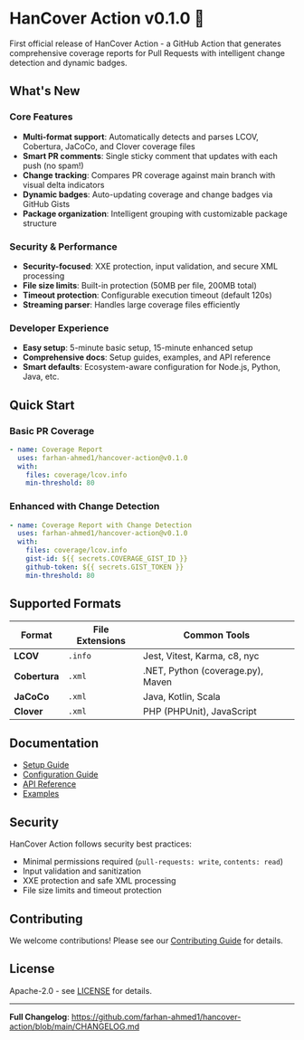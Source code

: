 # HanCover Action v0.1.0 🎉

First official release of HanCover Action - a GitHub Action that generates comprehensive coverage reports for Pull Requests with intelligent change detection and dynamic badges.

## What's New

### Core Features
- **Multi-format support**: Automatically detects and parses LCOV, Cobertura, JaCoCo, and Clover coverage files
- **Smart PR comments**: Single sticky comment that updates with each push (no spam!)
- **Change tracking**: Compares PR coverage against main branch with visual delta indicators
- **Dynamic badges**: Auto-updating coverage and change badges via GitHub Gists
- **Package organization**: Intelligent grouping with customizable package structure

### Security & Performance
- **Security-focused**: XXE protection, input validation, and secure XML processing
- **File size limits**: Built-in protection (50MB per file, 200MB total)
- **Timeout protection**: Configurable execution timeout (default 120s)
- **Streaming parser**: Handles large coverage files efficiently

### Developer Experience
- **Easy setup**: 5-minute basic setup, 15-minute enhanced setup
- **Comprehensive docs**: Setup guides, examples, and API reference
- **Smart defaults**: Ecosystem-aware configuration for Node.js, Python, Java, etc.

## Quick Start

### Basic PR Coverage
```yaml
- name: Coverage Report
  uses: farhan-ahmed1/hancover-action@v0.1.0
  with:
    files: coverage/lcov.info
    min-threshold: 80
```

### Enhanced with Change Detection
```yaml
- name: Coverage Report with Change Detection
  uses: farhan-ahmed1/hancover-action@v0.1.0
  with:
    files: coverage/lcov.info
    gist-id: ${{ secrets.COVERAGE_GIST_ID }}
    github-token: ${{ secrets.GIST_TOKEN }}
    min-threshold: 80
```

## Supported Formats

| Format | File Extensions | Common Tools |
|--------|----------------|--------------|
| **LCOV** | `.info` | Jest, Vitest, Karma, c8, nyc |
| **Cobertura** | `.xml` | .NET, Python (coverage.py), Maven |
| **JaCoCo** | `.xml` | Java, Kotlin, Scala |
| **Clover** | `.xml` | PHP (PHPUnit), JavaScript |

## Documentation

- [Setup Guide](https://github.com/farhan-ahmed1/hancover-action/blob/main/docs/SETUP-GUIDE.md)
- [Configuration Guide](https://github.com/farhan-ahmed1/hancover-action/blob/main/docs/CONFIGURATION.md)
- [API Reference](https://github.com/farhan-ahmed1/hancover-action/blob/main/docs/API-REFERENCE.md)
- [Examples](https://github.com/farhan-ahmed1/hancover-action/tree/main/examples)

## Security

HanCover Action follows security best practices:
- Minimal permissions required (`pull-requests: write`, `contents: read`)
- Input validation and sanitization
- XXE protection and safe XML processing
- File size limits and timeout protection

## Contributing

We welcome contributions! Please see our [Contributing Guide](https://github.com/farhan-ahmed1/hancover-action/blob/main/CONTRIBUTING.md) for details.

## License

Apache-2.0 - see [LICENSE](https://github.com/farhan-ahmed1/hancover-action/blob/main/LICENSE) for details.

---

**Full Changelog**: https://github.com/farhan-ahmed1/hancover-action/blob/main/CHANGELOG.md
